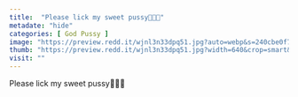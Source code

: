 ```yaml
---
title:  "Please lick my sweet pussy🙏💋🙏"
metadate: "hide"
categories: [ God Pussy ]
image: "https://preview.redd.it/wjnl3n33dpq51.jpg?auto=webp&s=240cbe0f7a5a3db47ff1c016afe98222d4984e88"
thumb: "https://preview.redd.it/wjnl3n33dpq51.jpg?width=640&crop=smart&auto=webp&s=df6769383340afa5c83c17eee6f90e8fbf882c88"
visit: ""
---
```

Please lick my sweet pussy🙏💋🙏
